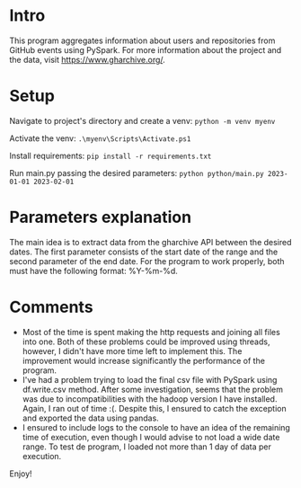 # Intro

This program aggregates information about users and repositories from GitHub events using PySpark. For more information about the project and the data, visit https://www.gharchive.org/.

# Setup

Navigate to project's directory and create a venv:
`python -m venv myenv`

Activate the venv:
`.\myenv\Scripts\Activate.ps1`

Install requirements:
`pip install -r requirements.txt`

Run main.py passing the desired parameters:
`python python/main.py 2023-01-01 2023-02-01`

# Parameters explanation

The main idea is to extract data from the gharchive API between the desired dates. The first parameter consists of the start date of the range and the second parameter of the end date. For the program to work properly, both must have the following format: %Y-%m-%d.

# Comments

- Most of the time is spent making the http requests and joining all files into one. Both of these problems could be improved using threads, however, I didn't have more time left to implement this. The improvement would increase significantly the performance of the program.
- I've had a problem trying to load the final csv file with PySpark using df.write.csv method. After some investigation, seems that the problem was due to incompatibilities with the hadoop version I have installed. Again, I ran out of time :(. Despite this, I ensured to catch the exception and exported the data using pandas.
- I ensured to include logs to the console to have an idea of the remaining time of execution, even though I would advise to not load a wide date range. To test de program, I loaded not more than 1 day of data per execution.

Enjoy!
